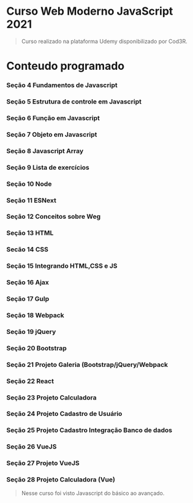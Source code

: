 # Curso Web Moderno JavaScript 2021

>Curso realizado na plataforma Udemy disponibilizado por Cod3R.

# Conteudo programado
### Seção 4 Fundamentos de Javascript
### Seção 5 Estrutura de controle em Javascript
### Seção 6 Função em Javascript
### Seção 7 Objeto em Javascript
### Seção 8 Javascript Array
### Seção 9 Lista de exercícios
### Seção 10 Node
### Seção 11 ESNext
### Seção 12 Conceitos sobre Weg
### Seção 13 HTML
### Secão 14 CSS
### Seção 15 Integrando HTML,CSS e JS
### Seção 16 Ajax
### Seção 17 Gulp
### Seção 18 Webpack
### Seção 19 jQuery
### Seção 20 Bootstrap
### Seção 21 Projeto Galeria (Bootstrap/jQuery/Webpack
### Seção 22 React
### Seção 23 Projeto Calculadora
### Seção 24 Projeto Cadastro de Usuário
### Seção 25 Projeto Cadastro Integração Banco de dados
### Seção 26 VueJS
### Seção 27 Projeto VueJS
### Seção 28 Projeto Calculadora (Vue)

>Nesse curso foi visto Javascript do básico ao avançado.
